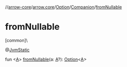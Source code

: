//[arrow-core](../../../../index.md)/[arrow.core](../../index.md)/[Option](../index.md)/[Companion](index.md)/[fromNullable](from-nullable.md)

# fromNullable

[common]\

@[JvmStatic](https://kotlinlang.org/api/latest/jvm/stdlib/kotlin.jvm/-jvm-static/index.html)

fun &lt;[A](from-nullable.md)&gt; [fromNullable](from-nullable.md)(a: [A](from-nullable.md)?): [Option](../index.md)&lt;[A](from-nullable.md)&gt;
